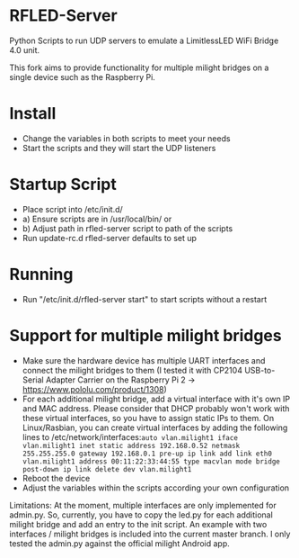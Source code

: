 RFLED-Server
============

Python Scripts to run UDP servers to emulate a LimitlessLED WiFi Bridge 4.0 unit.

This fork aims to provide functionality for multiple milight bridges on a single device such as the Raspberry Pi.

Install
=======

 * Change the variables in both scripts to meet your needs
 * Start the scripts and they will start the UDP listeners

Startup Script
==============

 * Place script into /etc/init.d/
 * a) Ensure scripts are in /usr/local/bin/ or
 * b) Adjust path in rfled-server script to path of the scripts
 * Run update-rc.d rfled-server defaults to set up
 
Running
=======

 * Run "/etc/init.d/rfled-server start" to start scripts without a restart


 Support for multiple milight bridges
==============

 * Make sure the hardware device has multiple UART interfaces and connect the milight bridges to them (I tested it with CP2104 USB-to-Serial Adapter Carrier on the Raspberry Pi 2 -> https://www.pololu.com/product/1308)
 * For each additional milight bridge, add a virtual interface with it's own IP and MAC address. Please consider that DHCP probably won't work with these virtual interfaces, so you have to assign static IPs to them. On Linux/Rasbian, you can create virtual interfaces by adding the following lines to /etc/network/interfaces:```auto vlan.milight1
iface vlan.milight1 inet static
   address 192.168.0.52
   netmask 255.255.255.0
   gateway 192.168.0.1
   pre-up ip link add link eth0 vlan.milight1 address 00:11:22:33:44:55 type macvlan mode bridge
   post-down ip link delete dev vlan.milight1```
 * Reboot the device
 * Adjust the variables within the scripts according your own configuration

 Limitations: At the moment, multiple interfaces are only implemented for admin.py. So, currently, you have to copy the led.py for each additional milight bridge and add an entry to the init script. An example with two interfaces / milight bridges is included into the current master branch. I only tested the admin.py against the official milight Android app.
